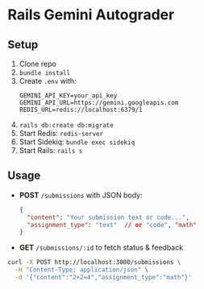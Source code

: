 # Rails Gemini Autograder

## Setup

1. Clone repo
2. `bundle install`
3. Create `.env` with:
   ```
   GEMINI_API_KEY=your_api_key
   GEMINI_API_URL=https://gemini.googleapis.com
   REDIS_URL=redis://localhost:6379/1
   ```
4. `rails db:create db:migrate`
5. Start Redis: `redis-server`
6. Start Sidekiq: `bundle exec sidekiq`
7. Start Rails: `rails s`

## Usage

- **POST** `/submissions` with JSON body:
  ```json
  {
    "content": "Your submission text or code...",
    "assignment_type": "text"  // or "code", "math"
  }
  ```
- **GET** `/submissions/:id` to fetch status & feedback

```bash
curl -X POST http://localhost:3000/submissions \
  -H "Content-Type: application/json" \
  -d '{"content":"2+2=4","assignment_type":"math"}'
```
